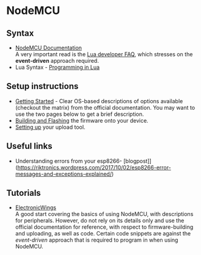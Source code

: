 # NodeMCU

## Syntax
- [NodeMCU Documentation](https://nodemcu.readthedocs.io/en/master/)
  <br>  A very important read is the [Lua developer FAQ][dev-faq], which stresses on the **event-driven** approach required.
- Lua Syntax - [Programming in Lua](https://www.lua.org/pil/contents.html)

[dev-faq]:https://nodemcu.readthedocs.io/en/master/lua-developer-faq

## Setup instructions
- [Getting Started][get-start] - Clear OS-based descriptions of options available (checkout the matrix) from the official documentation. You may want to use the two pages below to get a brief description. 
- [Building and Flashing](./build-flash.md) the firmware onto your device.
- [Setting up](./uploader.md) your upload tool.

[get-start]:https://nodemcu.readthedocs.io/en/master/getting-started/#getting-started-aka-nodemcu-quick-start
## Useful links
- Understanding errors from your esp8266- [blogpost]](https://riktronics.wordpress.com/2017/10/02/esp8266-error-messages-and-exceptions-explained/)

## Tutorials
- [ElectronicWings](http://www.electronicwings.com/nodemcu/basics)
 <br>  A good start covering the basics of using NodeMCU, with descriptions for peripherals. However, do not rely on its details only and use the official documentation for reference, with respect to firmware-building and uploading, as well as code. Certain code snippets are against the _event-driven_ approach that is required to program in when using NodeMCU.
